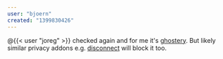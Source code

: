 ```yaml
---
user: "bjoern"
created: "1399830426"
---
```


@{{< user "joreg" >}} checked again and for me it's [ghostery](https://addons.mozilla.org/en-US/firefox/addon/ghostery/). But likely similar privacy addons e.g. [disconnect](https://addons.mozilla.org/en-US/firefox/addon/disconnect) will block it too.
